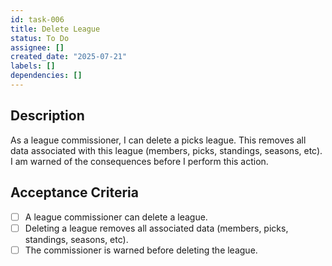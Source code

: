 ```yaml
---
id: task-006
title: Delete League
status: To Do
assignee: []
created_date: "2025-07-21"
labels: []
dependencies: []
---
```


## Description

As a league commissioner, I can delete a picks league. This removes all data associated with this league (members, picks, standings, seasons, etc). I am warned of the consequences before I perform this action.

## Acceptance Criteria

- [ ] A league commissioner can delete a league.
- [ ] Deleting a league removes all associated data (members, picks, standings, seasons, etc).
- [ ] The commissioner is warned before deleting the league.
